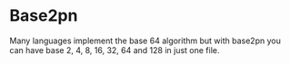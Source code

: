 Base2pn
=======

Many languages implement the base 64 algorithm but with base2pn you can have base 2, 4, 8, 16, 32, 64 and 128 in just one file.
